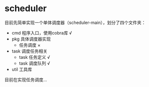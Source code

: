 # scheduler
目前先简单实现一个单体调度器（scheduler-main），划分了四个文件夹：
* cmd 程序入口，使用cobra库 √
* pkg 具体调度器实现
  * 任务调度 ×
* task 调度任务相关
  * task 任务定义 √
  * task 调度队列 √
* util 工具库

目前在实现任务调度...